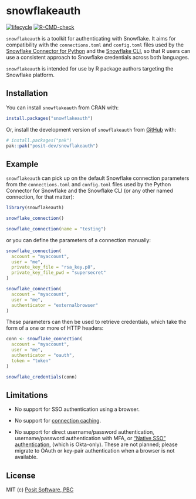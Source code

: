 
<!-- README.md is generated from README.Rmd. Please edit that file -->

# snowflakeauth

<!-- badges: start -->

[![lifecycle](https://img.shields.io/badge/lifecycle-experimental-orange.svg)](https://lifecycle.r-lib.org/articles/stages.html)
[![R-CMD-check](https://github.com/posit-dev/snowflakeauth/actions/workflows/R-CMD-check.yaml/badge.svg)](https://github.com/posit-dev/snowflakeauth/actions/workflows/R-CMD-check.yaml)
<!-- badges: end -->

`snowflakeauth` is a toolkit for authenticating with Snowflake. It aims
for compatibility with the `connections.toml` and `config.toml` files
used by the [Snowflake Connector for
Python](https://docs.snowflake.com/en/developer-guide/python-connector/python-connector-connect)
and the [Snowflake
CLI](https://docs.snowflake.com/en/developer-guide/snowflake-cli/connecting/configure-connections),
so that R users can use a consistent approach to Snowflake credentials
across both languages.

`snowflakeauth` is intended for use by R package authors targeting the
Snowflake platform.

## Installation

You can install `snowflakeauth` from CRAN with:

``` r
install.packages("snowflakeauth")
```

Or, install the development version of `snowflakeauth` from
[GitHub](https://github.com/) with:

``` r
# install.packages("pak")
pak::pak("posit-dev/snowflakeauth")
```

## Example

`snowflakeauth` can pick up on the default Snowflake connection
parameters from the `connections.toml` and `config.toml` files used by
the Python Connector for Snowflake and the Snowflake CLI (or any other
named connection, for that matter):

``` r
library(snowflakeauth)

snowflake_connection()

snowflake_connection(name = "testing")
```

or you can define the parameters of a connection manually:

``` r
snowflake_connection(
  account = "myaccount",
  user = "me",
  private_key_file = "rsa_key.p8",
  private_key_file_pwd = "supersecret"
)

snowflake_connection(
  account = "myaccount",
  user = "me",
  authenticator = "externalbrowser"
)
```

These parameters can then be used to retrieve credentials, which take
the form of a one or more of HTTP headers:

``` r
conn <- snowflake_connection(
  account = "myaccount",
  user = "me",
  authenticator = "oauth",
  token = "token"
)

snowflake_credentials(conn)
```

## Limitations

- No support for SSO authentication using a browser.

- No support for [connection
  caching](https://docs.snowflake.com/en/user-guide/admin-security-fed-auth-use#using-connection-caching-to-minimize-the-number-of-prompts-for-authentication-optional).

- No support for direct username/password authentication,
  username/password authentication with MFA, or [“Native SSO”
  authentication](https://docs.snowflake.com/en/user-guide/admin-security-fed-auth-use#native-sso-okta-only),
  (which is Okta-only). These are not planned; please migrate to OAuth
  or key-pair authentication when a browser is not available.

## License

MIT (c) [Posit Software, PBC](https://posit.co)
